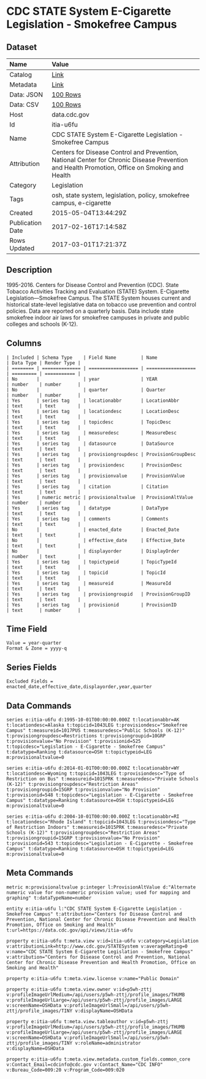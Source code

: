 # CDC STATE System E-Cigarette Legislation - Smokefree Campus

## Dataset

| Name | Value |
| :--- | :---- |
| Catalog | [Link](https://catalog.data.gov/dataset/cdc-state-system-e-cigarette-legislation-smokefree-campus-4be2c) |
| Metadata | [Link](https://data.cdc.gov/api/views/itia-u6fu) |
| Data: JSON | [100 Rows](https://data.cdc.gov/api/views/itia-u6fu/rows.json?max_rows=100) |
| Data: CSV | [100 Rows](https://data.cdc.gov/api/views/itia-u6fu/rows.csv?max_rows=100) |
| Host | data.cdc.gov |
| Id | itia-u6fu |
| Name | CDC STATE System E-Cigarette Legislation - Smokefree Campus |
| Attribution | Centers for Disease Control and Prevention, National Center for Chronic Disease Prevention and Health Promotion, Office on Smoking and Health |
| Category | Legislation |
| Tags | osh, state system, legislation, policy, smokefree campus, e-cigarette |
| Created | 2015-05-04T13:44:29Z |
| Publication Date | 2017-02-16T17:14:58Z |
| Rows Updated | 2017-03-01T17:21:37Z |

## Description

1995-2016. Centers for Disease Control and Prevention (CDC). State Tobacco Activities Tracking and Evaluation (STATE) System.  E-Cigarette Legislation—Smokefree Campus. The STATE System houses current and historical state-level legislative data on tobacco use prevention and control policies. Data are reported on a quarterly basis. Data include state smokefree indoor air laws for smokefree campuses in private and public colleges and schools (K-12).

## Columns

```ls
| Included | Schema Type    | Field Name         | Name               | Data Type | Render Type |
| ======== | ============== | ================== | ================== | ========= | =========== |
| No       |                | year               | YEAR               | number    | number      |
| No       |                | quarter            | Quarter            | number    | number      |
| Yes      | series tag     | locationabbr       | LocationAbbr       | text      | text        |
| Yes      | series tag     | locationdesc       | LocationDesc       | text      | text        |
| Yes      | series tag     | topicdesc          | TopicDesc          | text      | text        |
| Yes      | series tag     | measuredesc        | MeasureDesc        | text      | text        |
| Yes      | series tag     | datasource         | DataSource         | text      | text        |
| Yes      | series tag     | provisiongroupdesc | ProvisionGroupDesc | text      | text        |
| Yes      | series tag     | provisiondesc      | ProvisionDesc      | text      | text        |
| Yes      | series tag     | provisionvalue     | ProvisionValue     | text      | text        |
| Yes      | series tag     | citation           | Citation           | text      | text        |
| Yes      | numeric metric | provisionaltvalue  | ProvisionAltValue  | number    | number      |
| Yes      | series tag     | datatype           | DataType           | text      | text        |
| Yes      | series tag     | comments           | Comments           | text      | text        |
| No       |                | enacted_date       | Enacted_Date       | text      | text        |
| No       |                | effective_date     | Effective_Date     | text      | text        |
| No       |                | displayorder       | DisplayOrder       | number    | text        |
| Yes      | series tag     | topictypeid        | TopicTypeId        | text      | text        |
| Yes      | series tag     | topicid            | TopicId            | text      | text        |
| Yes      | series tag     | measureid          | MeasureId          | text      | text        |
| Yes      | series tag     | provisiongroupid   | ProvisionGroupID   | text      | text        |
| Yes      | series tag     | provisionid        | ProvisionID        | text      | number      |
```

## Time Field

```ls
Value = year-quarter
Format & Zone = yyyy-q
```

## Series Fields

```ls
Excluded Fields = enacted_date,effective_date,displayorder,year,quarter
```

## Data Commands

```ls
series e:itia-u6fu d:1995-10-01T00:00:00.000Z t:locationabbr=AK t:locationdesc=Alaska t:topicid=1043LEG t:provisiondesc="Smokefree Campus" t:measureid=1017PUS t:measuredesc="Public Schools (K-12)" t:provisiongroupdesc=Restrictions t:provisiongroupid=10GRP t:provisionvalue="No Provision" t:provisionid=525 t:topicdesc="Legislation - E-Cigarette - Smokefree Campus" t:datatype=Ranking t:datasource=OSH t:topictypeid=LEG m:provisionaltvalue=0

series e:itia-u6fu d:2014-01-01T00:00:00.000Z t:locationabbr=WY t:locationdesc=Wyoming t:topicid=1043LEG t:provisiondesc="Type of Restriction on Bus" t:measureid=1015PRK t:measuredesc="Private Schools (K-12)" t:provisiongroupdesc="Restriction Areas" t:provisiongroupid=15GRP t:provisionvalue="No Provision" t:provisionid=548 t:topicdesc="Legislation - E-Cigarette - Smokefree Campus" t:datatype=Ranking t:datasource=OSH t:topictypeid=LEG m:provisionaltvalue=0

series e:itia-u6fu d:2004-10-01T00:00:00.000Z t:locationabbr=RI t:locationdesc="Rhode Island" t:topicid=1043LEG t:provisiondesc="Type of Restriction Indoors" t:measureid=1015PRK t:measuredesc="Private Schools (K-12)" t:provisiongroupdesc="Restriction Areas" t:provisiongroupid=15GRP t:provisionvalue="No Provision" t:provisionid=543 t:topicdesc="Legislation - E-Cigarette - Smokefree Campus" t:datatype=Ranking t:datasource=OSH t:topictypeid=LEG m:provisionaltvalue=0
```

## Meta Commands

```ls
metric m:provisionaltvalue p:integer l:ProvisionAltValue d:"Alternate numeric value for non-numeric provision value; used for mapping and graphing" t:dataTypeName=number

entity e:itia-u6fu l:"CDC STATE System E-Cigarette Legislation - Smokefree Campus" t:attribution="Centers for Disease Control and Prevention, National Center for Chronic Disease Prevention and Health Promotion, Office on Smoking and Health" t:url=https://data.cdc.gov/api/views/itia-u6fu

property e:itia-u6fu t:meta.view v:id=itia-u6fu v:category=Legislation v:attributionLink=http://www.cdc.gov/STATESystem v:averageRating=0 v:name="CDC STATE System E-Cigarette Legislation - Smokefree Campus" v:attribution="Centers for Disease Control and Prevention, National Center for Chronic Disease Prevention and Health Promotion, Office on Smoking and Health"

property e:itia-u6fu t:meta.view.license v:name="Public Domain"

property e:itia-u6fu t:meta.view.owner v:id=p5wh-zttj v:profileImageUrlMedium=/api/users/p5wh-zttj/profile_images/THUMB v:profileImageUrlLarge=/api/users/p5wh-zttj/profile_images/LARGE v:screenName=OSHData v:profileImageUrlSmall=/api/users/p5wh-zttj/profile_images/TINY v:displayName=OSHData

property e:itia-u6fu t:meta.view.tableauthor v:id=p5wh-zttj v:profileImageUrlMedium=/api/users/p5wh-zttj/profile_images/THUMB v:profileImageUrlLarge=/api/users/p5wh-zttj/profile_images/LARGE v:screenName=OSHData v:profileImageUrlSmall=/api/users/p5wh-zttj/profile_images/TINY v:roleName=administrator v:displayName=OSHData

property e:itia-u6fu t:meta.view.metadata.custom_fields.common_core v:Contact_Email=cdcinfo@cdc.gov v:Contact_Name="CDC INFO" v:Bureau_Code=009:20 v:Program_Code=009:020
```
